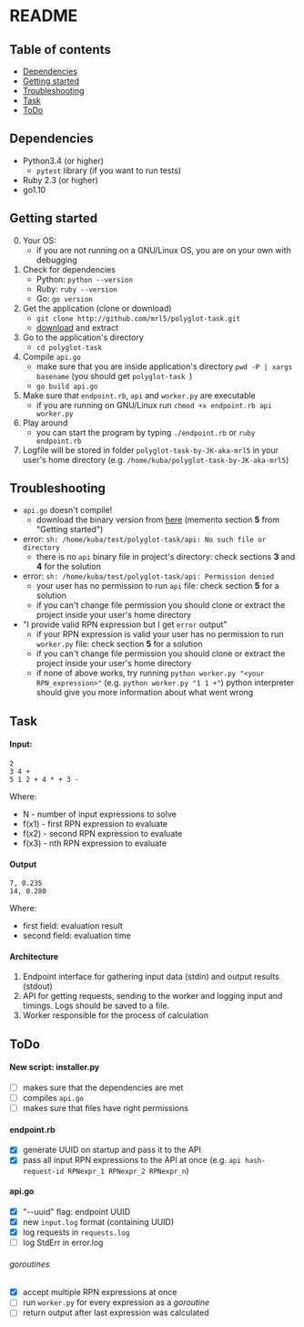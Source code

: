 # README

## Table of contents
* [Dependencies](#dependencies)
* [Getting started](#getting-started)
* [Troubleshooting](#troubleshooting)
* [Task](#task)
* [ToDo](#todo)

## Dependencies
- Python3.4 (or higher)
    - `pytest` library (if you want to run tests)
- Ruby 2.3 (or higher)
- go1.10

## Getting started
0. Your OS:
    - if you are not running on a GNU/Linux OS, you are on your own with debugging
1. Check for dependencies
    - Python: `python --version`
    - Ruby: `ruby --version`
    - Go: `go version`
2. Get the application (clone or download)
    - `git clone http://github.com/mrl5/polyglot-task.git`
    - [download](https://github.com/mrl5/polyglot-task/archive/master.zip) and extract
3. Go to the application's directory
    - `cd polyglot-task`
4. Compile `api.go`
    - make sure that you are inside application's directory `pwd -P | xargs basename` (you should get `polyglot-task
`)
    - `go build api.go`
5. Make sure that `endpoint.rb`, `api` and `worker.py` are executable
    - if you are running on GNU/Linux run `chmod +x endpoint.rb api worker.py`
6. Play around
    - you can start the program by typing `./endpoint.rb` or `ruby endpoint.rb`
7. Logfile will be stored in folder `polyglot-task-by-JK-aka-mrl5` in your user's home directory (e.g. `/home/kuba/polyglot-task-by-JK-aka-mrl5`)

## Troubleshooting
- `api.go` doesn't compile!
    - download the binary version from [here] (memento section **5** from "Getting started")
- error: `sh: /home/kuba/test/polyglot-task/api: No such file or directory`
    - there is no `api` binary file in project's directory: check sections **3** and **4** for the solution
- error: `sh: /home/kuba/test/polyglot-task/api: Permission denied`
    - your user has no permission to run `api` file: check section **5** for a solution
    - if you can't change file permission you should clone or extract the project inside your user's home directory
- "I provide valid RPN expression but I get `error` output"
    - if your RPN expression is valid your user has no permission to run `worker.py` file: check section **5** for a solution
    - if you can't change file permission you should clone or extract the project inside your user's home directory
    - if none of above works, try running `python worker.py "<your RPN_expression>"` (e.g. `python worker.py "1 1 +"`) python interpreter should give you more information about what went wrong

## Task
#### Input:

```
2
3 4 +
5 1 2 + 4 * + 3 -
```
Where:
- N - number of input expressions to solve
- f(x1) - first RPN expression to evaluate
- f(x2) - second RPN expression to evaluate
- f(x3) - nth RPN expression to evaluate

#### Output
```
7, 0.235
14, 0.280
```
Where:
- first field: evaluation result
- second field: evaluation time

#### Architecture
1. Endpoint interface for gathering input data (stdin) and output results (stdout)
2. API for getting requests, sending to the worker and logging input and timings. Logs should be
saved to a file.
3. Worker responsible for the process of calculation

## ToDo
#### New script: installer.py
- [ ] makes sure that the dependencies are met
- [ ] compiles `api.go`
- [ ] makes sure that files have right permissions
#### endpoint.rb
- [x] generate UUID on startup and pass it to the API
- [x] pass all input RPN expressions to the API at once (e.g. `api hash-request-id RPNexpr_1 RPNexpr_2 RPNexpr_n`)
#### api.go
- [x] "--uuid" flag: endpoint UUID
- [x] new `input.log` format (containing UUID)
- [x] log requests in `requests.log`
- [ ] log StdErr in error.log
###### goroutines
- [x] accept multiple RPN expressions at once
- [ ] run `worker.py` for every expression as a *goroutine*
- [ ] return output after last expression was calculated

[here]: https://drive.google.com/drive/folders/1nweyNIvOPzCxzVGGL3a9n_3ExE0sKnYQ?usp=sharing

